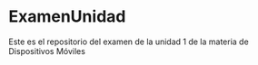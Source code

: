 # ExamenUnidad
Este es el repositorio del examen de la unidad 1 de la materia de Dispositivos Móviles

